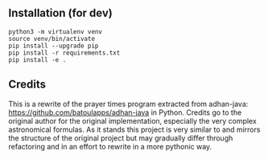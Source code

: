 ## Installation (for dev)

```
python3 -m virtualenv venv
source venv/bin/activate
pip install --upgrade pip
pip install -r requirements.txt
pip install -e .
```

## Credits
This is a rewrite of the prayer times program extracted from adhan-java: https://github.com/batoulapps/adhan-java in Python.
Credits go to the original author for the original implementation, especially the very complex astronomical formulas.
As it stands this project is very similar to and mirrors the structure of the original project but may gradually differ
through refactoring and in an effort to rewrite in a more pythonic way.